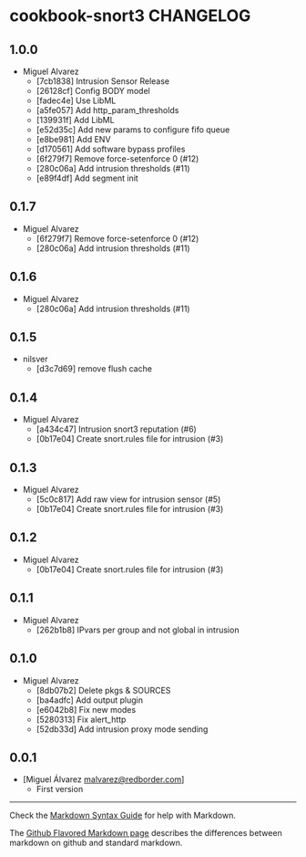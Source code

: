 cookbook-snort3 CHANGELOG
===============

## 1.0.0

  - Miguel Alvarez
    - [7cb1838] Intrusion Sensor Release
    - [26128cf] Config BODY model
    - [fadec4e] Use LibML
    - [a5fe057] Add http_param_thresholds
    - [139931f] Add LibML
    - [e52d35c] Add new params to configure fifo queue
    - [e8be981] Add ENV
    - [d170561] Add software bypass profiles
    - [6f279f7] Remove force-setenforce 0 (#12)
    - [280c06a] Add intrusion thresholds (#11)
    - [e89f4df] Add segment init

## 0.1.7

  - Miguel Alvarez
    - [6f279f7] Remove force-setenforce 0 (#12)
    - [280c06a] Add intrusion thresholds (#11)

## 0.1.6

  - Miguel Alvarez
    - [280c06a] Add intrusion thresholds (#11)

## 0.1.5

  - nilsver
    - [d3c7d69] remove flush cache

## 0.1.4

  - Miguel Alvarez
    - [a434c47] Intrusion snort3 reputation (#6)
    - [0b17e04] Create snort.rules file for intrusion (#3)

## 0.1.3

  - Miguel Alvarez
    - [5c0c817] Add raw view for intrusion sensor (#5)
    - [0b17e04] Create snort.rules file for intrusion (#3)

## 0.1.2

  - Miguel Alvarez
    - [0b17e04] Create snort.rules file for intrusion (#3)

## 0.1.1

  - Miguel Alvarez
    - [262b1b8] IPvars per group and not global in intrusion

## 0.1.0

  - Miguel Alvarez
    - [8db07b2] Delete pkgs & SOURCES
    - [ba4adfc] Add output plugin
    - [e6042b8] Fix new modes
    - [5280313] Fix alert_http
    - [52db33d] Add intrusion proxy mode sending

0.0.1
-----
- [Miguel Álvarez <malvarez@redborder.com>]
  - First version

- - -
Check the [Markdown Syntax Guide](http://daringfireball.net/projects/markdown/syntax) for help with Markdown.

The [Github Flavored Markdown page](http://github.github.com/github-flavored-markdown/) describes the differences between markdown on github and standard markdown.
